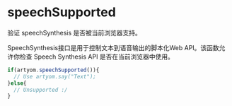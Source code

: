 # speechSupported

验证 speechSynthesis 是否被当前浏览器支持。

SpeechSynthesis接口是用于控制文本到语音输出的脚本化Web API。该函数允许你检查 Speech Synthesis API 是否在当前浏览器中使用。

```javascript
if(artyom.speechSupported()){
  // Use artyom.say("Text");
}else{
  // Unsupported :/
}
```